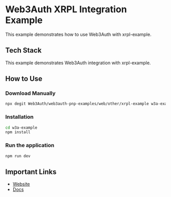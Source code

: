 # Web3Auth XRPL Integration Example

This example demonstrates how to use Web3Auth with xrpl-example.

## Tech Stack

This example demonstrates Web3Auth integration with xrpl-example.

## How to Use

### Download Manually

```bash
npx degit Web3Auth/web3auth-pnp-examples/web/other/xrpl-example w3a-example
```

### Installation

```bash
cd w3a-example
npm install
```

### Run the application

```bash
npm run dev
```

## Important Links

- [Website](https://web3auth.io)
- [Docs](https://web3auth.io/docs)
